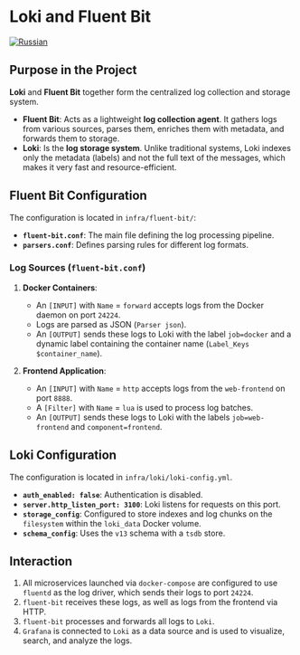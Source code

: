 # Loki and Fluent Bit
[![Russian](https://img.shields.io/badge/lang-Russian-blue.svg)](../../../ru/infra/loki-fluent-bit/index.md)

## Purpose in the Project

**Loki** and **Fluent Bit** together form the centralized log collection and storage system.

-   **Fluent Bit**: Acts as a lightweight **log collection agent**. It gathers logs from various sources, parses them, enriches them with metadata, and forwards them to storage.
-   **Loki**: Is the **log storage system**. Unlike traditional systems, Loki indexes only the metadata (labels) and not the full text of the messages, which makes it very fast and resource-efficient.

## Fluent Bit Configuration

The configuration is located in `infra/fluent-bit/`:

-   **`fluent-bit.conf`**: The main file defining the log processing pipeline.
-   **`parsers.conf`**: Defines parsing rules for different log formats.

### Log Sources (`fluent-bit.conf`)

1.  **Docker Containers**:
    -   An `[INPUT]` with `Name` = `forward` accepts logs from the Docker daemon on port `24224`.
    -   Logs are parsed as JSON (`Parser json`).
    -   An `[OUTPUT]` sends these logs to Loki with the label `job=docker` and a dynamic label containing the container name (`Label_Keys $container_name`).

2.  **Frontend Application**:
    -   An `[INPUT]` with `Name` = `http` accepts logs from the `web-frontend` on port `8888`.
    -   A `[Filter]` with `Name` = `lua` is used to process log batches.
    -   An `[OUTPUT]` sends these logs to Loki with the labels `job=web-frontend` and `component=frontend`.

## Loki Configuration

The configuration is located in `infra/loki/loki-config.yml`.

-   **`auth_enabled: false`**: Authentication is disabled.
-   **`server.http_listen_port: 3100`**: Loki listens for requests on this port.
-   **`storage_config`**: Configured to store indexes and log chunks on the `filesystem` within the `loki_data` Docker volume.
-   **`schema_config`**: Uses the `v13` schema with a `tsdb` store.

## Interaction

1.  All microservices launched via `docker-compose` are configured to use `fluentd` as the log driver, which sends their logs to port `24224`.
2.  `fluent-bit` receives these logs, as well as logs from the frontend via HTTP.
3.  `fluent-bit` processes and forwards all logs to `Loki`.
4.  `Grafana` is connected to `Loki` as a data source and is used to visualize, search, and analyze the logs.
